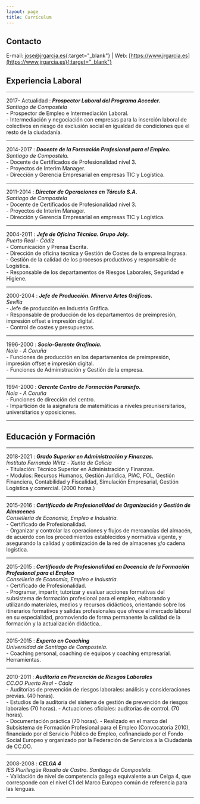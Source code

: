 ```yaml
---
layout: page
title: Currículum
---
```

Contacto
---------
E-mail: [jose@jrgarcia.es](mailto:jose@jrgarcia.es){:target="_blank"} | Web: [https://www.jrgarcia.es](https://www.jrgarcia.es){:target="_blank"}  

Experiencia Laboral
---------
----

2017- Actualidad
:	***Prospector Laboral del Programa Acceder.***  
*Santiago de Compostela*  
	- Prospector de Empleo e Intermediación Laboral.  
    - Intermediación y negociación con empresas para la inserción laboral de colectivos en riesgo de exclusión social en igualdad de condiciones que el resto de la ciudadanía.   
	
----

2014-2017
:	***Docente de la Formación Profesional para el Empleo.***  
*Santiago de Compostela.*  
	- Docente de Certificados de Profesionalidad nivel 3.  
    - Proyectos de Interim Manager.  
    - Dirección y Gerencia Empresarial en empresas TIC y Logística.
     
----

2011-2014
:	***Director de Operaciones en Tórculo S.A.***  
*Santiago de Compostela*  
	- Docente de Certificados de Profesionalidad nivel 3.  
    - Proyectos de Interim Manager.  
    - Dirección y Gerencia Empresarial en empresas TIC y Logística.

----

2004-2011
:	***Jefe de Oficina Técnica. Grupo Joly.***  
*Puerto Real - Cádiz*  
	- Comunicación y Prensa Escrita.  
    - Dirección de oficina técnica y Gestión de Costes de la empresa Ingrasa.  
    - Gestión de la calidad de los procesos productivos y responsable de Logística.  
    - Responsable de los departamentos de Riesgos Laborales, Seguridad e Higiene.  


----

2000-2004
:	***Jefe de Producción. Minerva Artes Gráficas.***  
*Sevilla*  
	- Jefe de producción en Industria Gráfica.  
    - Responsable de producción de los departamentos de preimpresión, impresión offset e impresión digital.   
    - Control de costes y presupuestos.  


----

1996-2000
:	***Socio-Gerente Grafinoia.***  
*Noia - A Coruña*  
	- Funciones de producción en los departamentos de preimpresión, impresión offset e impresión digital.  
    - Funciones de Administración y Gestión de la empresa.      


----

1994-2000
:	***Gerente Centro de Formación Paraninfo.***  
*Noia - A Coruña*  
	- Funciones de dirección del centro.  
    - Impartición de la asignatura de matemáticas a niveles preunisersitarios, universitarios y oposiciones.      


----


Educación y Formación
---------
----

2018-2021 
:	***Grado Superior en Administración y Finanzas.***  
*Instituto Fernando Wirtz - Xunta de Galicia*  
	- Titulación: Técnico Superior en Administración y Finanzas.  
    - Modulos: Recursos Humanos, Gestión Jurídica, PIAC, FOL, Gestión Financiera, Contabilidad y Fiscalidad, Simulación Empresarial, Gestión Logística y comercial. (2000 horas.)   
	
----

2015-2016 
:	***Certificado de Profesionalidad de Organización y Gestión de Almacenes***  
*Consellería de Economía, Empleo e Industria.*  
	- Certificado de Profesionalidad.  
    - Organizar y controlar las operaciones y flujos de mercancías del almacén, de acuerdo con los procedimientos establecidos y normativa vigente, y asegurando la calidad y optimización de la red de almacenes y/o cadena logística.     
	
----

2015-2015 
:	***Certificado de Profesionalidad en Docencia de la Formación Profesional para el Empleo***  
*Consellería de Economía, Empleo e Industria.*  
	- Certificado de Profesionalidad.  
    - Programar, impartir, tutorizar y evaluar acciones formativas del subsistema de formación profesional para el empleo, elaborando y utilizando materiales, medios y recursos didácticos, orientando sobre los itinerarios formativos y salidas profesionales que ofrece el mercado laboral en su especialidad, promoviendo de forma permanente la calidad de la formación y la actualización didáctica..     
	
----

2015-2015 
:	***Experto en Coaching***  
*Universidad de Santiago de Compostela.*  
	- Coaching personal, coaching de equipos y coaching empresarial. Herramientas.  
        
	
----


2010-2011 
:	***Auditoría en Prevención de Riesgos Laborales***  
*CC.OO Puerto Real - Cádiz*  
	- Auditorías de prevención de riesgos laborales: análisis y consideraciones previas. (40 horas).  
    - Estudios de la auditoría del sistema de gestión de prevención de riesgos laborales (70 horas). 
    - Actuaciones oficiales: auditorías de control. (70 horas).  
    - Documentación práctica (70 horas). 
    - Realizado en el marco del Subsistema de Formación Profesional para el Empleo (Convocatoria 2010), financiado por el Servicio Público de Empleo, cofinanciado por el Fondo Social Europeo y organizado por la Federación de Servicios a la Ciudadanía de CC.OO. 
        
	
----

2008-2008 
:	***CELGA 4***  
*IES Plurilingüe Rosalía de Castro. Santiago de Compostela.*  
	- Validación de nivel de competencia gallega equivalente a un Celga 4, que corresponde con el nivel C1 del Marco Europeo común de referencia para las lenguas.  
        
	
----